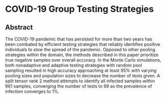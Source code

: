 # COVID-19 Group Testing Strategies

## Abstract

The COVID-19 pandemic that has persisted for more than two years has been combated by efficient testing strategies that reliably identifies positive individuals to slow the spread of the pandemic. Opposed to other pooling strategies within the domain, the methods described in this paper prioritize true negative samples over overall accuracy. In the Monte Carlo simulations, both nonadaptive and adaptive testing strategies with random pool sampling resulted in high accuracy approaching at least 95% with varying pooling sizes and population sizes to decrease the number of tests given. A split tensor rank 2 method attempts to identify all infected samples within 961 samples, converging the number of tests to 99 as the prevalence of infection converges to 1%.
